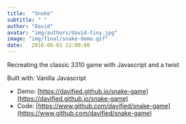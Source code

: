 ```yaml
---
title:  "Snoke"
subtitle: " "
author: "David"
avatar: "img/authors/david-tiny.jpg"
image: "img/final/snake-demo.gif"
date:   2016-06-01 12:00:00
---
```


Recreating the classic 3310 game with Javascript and a twist  

Built with: Vanilla Javascript  
* Demo: [https://davified.github.io/snake-game](https://davified.github.io/snake-game)  
* Code: [https://www.github.com/davified/snake-game](https://www.github.com/davified/snake-game)  
